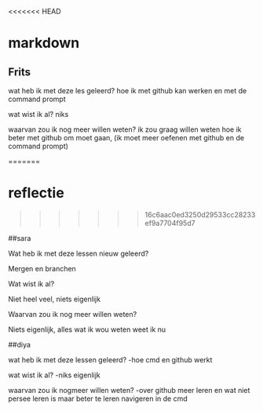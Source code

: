 <<<<<<< HEAD
# markdown

## Frits

wat heb ik met deze les geleerd? 
hoe ik met github kan werken en met de command prompt



wat wist ik al?
niks



waarvan zou ik nog meer willen weten?
ik zou graag willen weten hoe ik beter met github om moet gaan, (ik moet meer oefenen met github en de command prompt)

=======
# reflectie
>>>>>>> 16c6aac0ed3250d29533cc28233ef9a7704f95d7

##sara

Wat heb ik met deze lessen nieuw geleerd?

Mergen en branchen

Wat wist ik al?

Niet heel veel, niets eigenlijk

Waarvan zou ik nog meer willen weten?

Niets eigenlijk, alles wat ik wou weten weet ik nu 


##diya

wat heb ik met deze lessen geleerd?
-hoe cmd en github werkt

wat wist ik al?
-niks eigenlijk

waarvan zou ik nogmeer willen weten?
-over github meer leren en wat niet persee leren is maar beter te leren navigeren in de cmd
